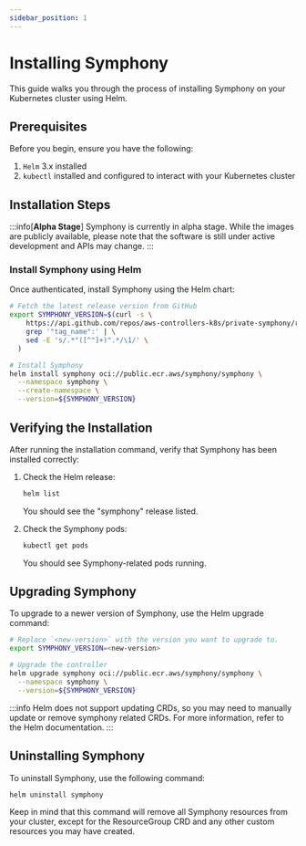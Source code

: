 ```yaml
---
sidebar_position: 1
---
```


# Installing Symphony

This guide walks you through the process of installing Symphony on your
Kubernetes cluster using Helm.

## Prerequisites

Before you begin, ensure you have the following:

1. `Helm` 3.x installed
2. `kubectl` installed and configured to interact with your Kubernetes cluster

## Installation Steps

:::info[**Alpha Stage**] Symphony is currently in alpha stage. While the images
are publicly available, please note that the software is still under active
development and APIs may change. :::

### Install Symphony using Helm

Once authenticated, install Symphony using the Helm chart:

```sh
# Fetch the latest release version from GitHub
export SYMPHONY_VERSION=$(curl -s \
    https://api.github.com/repos/aws-controllers-k8s/private-symphony/releases/latest | \
    grep '"tag_name":' | \
    sed -E 's/.*"([^"]+)".*/\1/' \
  )

# Install Symphony
helm install symphony oci://public.ecr.aws/symphony/symphony \
  --namespace symphony \
  --create-namespace \
  --version=${SYMPHONY_VERSION}
```

## Verifying the Installation

After running the installation command, verify that Symphony has been installed
correctly:

1. Check the Helm release:

   ```sh
   helm list
   ```

   You should see the "symphony" release listed.

2. Check the Symphony pods:
   ```sh
   kubectl get pods
   ```
   You should see Symphony-related pods running.

## Upgrading Symphony

To upgrade to a newer version of Symphony, use the Helm upgrade command:

```bash
# Replace `<new-version>` with the version you want to upgrade to.
export SYMPHONY_VERSION=<new-version>

# Upgrade the controller
helm upgrade symphony oci://public.ecr.aws/symphony/symphony \
  --namespace symphony \
  --version=${SYMPHONY_VERSION}
```

:::info Helm does not support updating CRDs, so you may need to manually update
or remove symphony related CRDs. For more information, refer to the Helm
documentation. :::

## Uninstalling Symphony

To uninstall Symphony, use the following command:

```bash
helm uninstall symphony
```

Keep in mind that this command will remove all Symphony resources from your
cluster, except for the ResourceGroup CRD and any other custom resources you may
have created.
